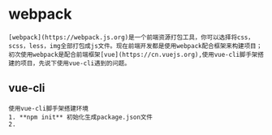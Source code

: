 # webpack #
    [webpack](https://webpack.js.org)是一个前端资源打包工具，你可以选择将css，scss，less，img全部打包成js文件。现在前端开发都是使用webpack配合框架来构建项目；初次使用webpack是配合前端框架[vue](https://cn.vuejs.org),使用vue-cli脚手架搭建的项目，先说下使用vue-cli遇到的问题。

## vue-cli ##
    使用vue-cli脚手架搭建环境
    1. **npm init** 初始化生成package.json文件
    2. 

